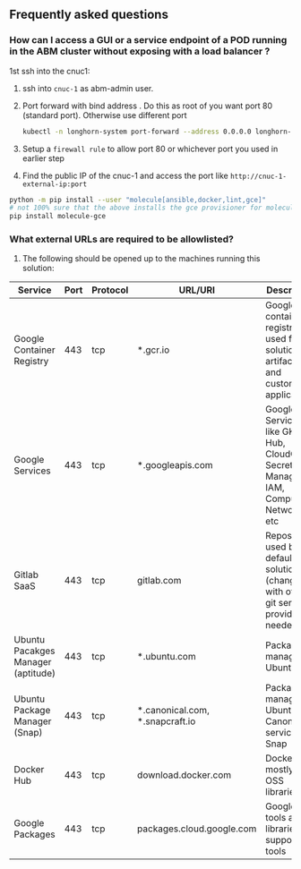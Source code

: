 ## Frequently asked questions


### How can I access a GUI or a service endpoint of a POD running in the ABM cluster without exposing with a load balancer  ?

1st ssh into the cnuc1:

1. ssh into `cnuc-1` as abm-admin user.

1. Port forward with bind address . Do this as root of you want port 80 (standard port). Otherwise use different port
    ```bash
    kubectl -n longhorn-system port-forward --address 0.0.0.0 longhorn-ui-5b864949c4-plwwg 80:8000
    ```
1. Setup a `firewall rule` to allow port 80 or whichever port you used in earlier step

1. Find the public IP of the cnuc-1 and access the port like `http://cnuc-1-external-ip:port`


```bash
python -m pip install --user "molecule[ansible,docker,lint,gce]"
# not 100% sure that the above installs the gce provisioner for molecule, so repeat just in case
pip install molecule-gce
```

### What external URLs are required to be allowlisted?

1. The following should be opened up to the machines running this solution:


| Service | Port | Protocol | URL/URI | Description |
| --- | --- | --- | --- | --- |
| Google Container Registry | 443 | tcp | *.gcr.io | Google container registry used for solution artifacts and customer applications |
| Google Services | 443 | tcp | *.googleapis.com | Google Services like GKE Hub, CloudOps, Secrets Manager, IAM, Compute, Network, etc |
| Gitlab SaaS | 443 | tcp | gitlab.com | Repositories used by default solution (change with other git service provider as needed) |
| Ubuntu Pacakges Manager (aptitude) | 443 | tcp | *.ubuntu.com | Package manager for Ubuntu |
| Ubuntu Package Manager (Snap) | 443 | tcp | *.canonical.com, *.snapcraft.io | Package manager for Ubuntu and Canonical services via Snap |
| Docker Hub | 443 | tcp | download.docker.com | Docker Hub mostly for OSS libraries |
| Google Packages | 443 | tcp | packages.cloud.google.com | Google CLI tools and libraries supporting tools |


